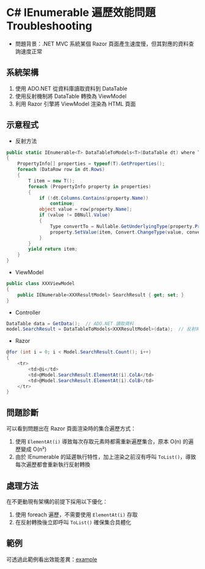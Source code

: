 # C# IEnumerable 遍歷效能問題 Troubleshooting

- 問題背景：.NET MVC 系統某個 Razor 頁面產生速度慢，但其對應的資料查詢速度正常

## 系統架構

1. 使用 ADO.NET 從資料庫讀取資料到 DataTable
2. 使用反射機制將 DataTable 轉換為 ViewModel
3. 利用 Razor 引擎將 ViewModel 渲染為 HTML 頁面

## 示意程式

- 反射方法
```csharp
public static IEnumerable<T> DataTableToModels<T>(DataTable dt) where T : new()
{
    PropertyInfo[] properties = typeof(T).GetProperties();
    foreach (DataRow row in dt.Rows)
    {
        T item = new T();
        foreach (PropertyInfo property in properties)
        {
            if (!dt.Columns.Contains(property.Name))
                continue;
            object value = row[property.Name];
            if (value != DBNull.Value)
            {
                Type convertTo = Nullable.GetUnderlyingType(property.PropertyType) ?? property.PropertyType;
                property.SetValue(item, Convert.ChangeType(value, convertTo));
            }
        }
        yield return item;
    }
}
```

- ViewModel
```csharp
public class XXXViewModel
{
    public IENumerable<XXXResultModel> SearchResult { get; set; }
}
```

- Controller
```csharp
DataTable data = GetData();  // ADO.NET 讀取資料
model.SearchResult = DataTableToModels<XXXResultModel>(data);  // 反射將 DataTable 轉為 ViewModel
```

- Razor
```csharp
@for (int i = 0; i < Model.SearchResult.Count(); i++)
{
    <tr>
        <td>@i</td>
        <td>@Model.SearchResult.ElementAt(i).ColA</td>
        <td>@Model.SearchResult.ElementAt(i).ColB</td>
    </tr>
}
```

## 問題診斷

可以看到問題出在 Razor 頁面渲染時的集合遍歷方式：
1. 使用 `ElementAt(i)` 導致每次存取元素時都需重新遍歷集合，原本 O(n) 的遍歷變成 O(n²)
2. 由於 IEnumerable 的延遲執行特性，加上渲染之前沒有呼叫 `ToList()`，導致每次遍歷都會重新執行反射轉換

## 處理方法

在不更動現有架構的前提下採用以下優化：
1. 使用 foreach 遍歷，不需要使用 `ElementAt(i)` 存取
2. 在反射轉換後立即呼叫 `ToList()` 確保集合具體化

## 範例

可透過此範例看出效能差異：[example](example.linq)
